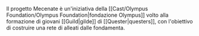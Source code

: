 Il progetto Mecenate è un'iniziativa della [[Cast/Olympus Foundation/Olympus Foundation|fondazione Olympus]] volto alla formazione di giovani [[Guild|gilde]] di [[Quester|questers]], con l'obiettivo di costruire una rete di alleati dalle fondamenta.